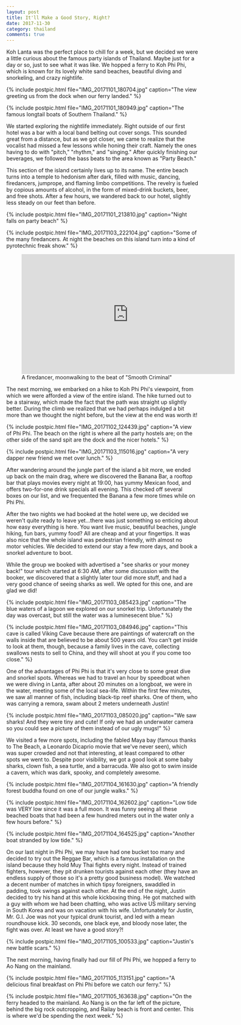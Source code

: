 ```yaml
---
layout: post
title: It'll Make a Good Story, Right?
date: 2017-11-30
category: thailand
comments: true
---
```


Koh Lanta was the perfect place to chill for a week, but we decided we were a little curious about the famous party islands of Thailand.  Maybe just for a day or so, just to see what it was like.  We hopped a ferry to Koh Phi Phi, which is known for its lovely white sand beaches, beautiful diving and snorkeling, and crazy nightlife.

{% include postpic.html file="IMG_20171101_180704.jpg" caption="The view greeting us from the dock when our ferry landed." %}

{% include postpic.html file="IMG_20171101_180949.jpg" caption="The famous longtail boats of Southern Thailand." %}

We started exploring the nightlife immediately. Right outside of our first hotel was a bar with a local band belting out cover songs. This sounded great from a distance, but as we got closer, we came to realize that the vocalist had missed a few lessons while honing their craft.  Namely the ones having to do with "pitch," "rhythm," and "singing." After quickly finishing our beverages, we followed the bass beats to the area known as "Party Beach."

This section of the island certainly lives up to its name. The entire beach turns into a temple to hedonism after dark, filled with music, dancing, firedancers, jumprope, and flaming limbo competitions. The revelry is fueled by copious amounts of alcohol, in the form of mixed-drink buckets, beer, and free shots. After a few hours, we wandered back to our hotel, slightly less steady on our feet than before.

{% include postpic.html file="IMG_20171101_213810.jpg" caption="Night falls on party beach" %}

{% include postpic.html file="IMG_20171103_222104.jpg" caption="Some of the many firedancers.  At night the beaches on this island turn into a kind of pyrotechnic freak show." %}

<figure><iframe width="560" height="315" src="https://www.youtube.com/embed/vTNsKxZjCuQ" frameborder="0" gesture="media" allow="encrypted-media" allowfullscreen></iframe><figcaption>A firedancer, moonwalking to the beat of "Smooth Criminal"</figcaption></figure>

The next morning, we embarked on a hike to Koh Phi Phi's viewpoint, from which we were afforded a view of the entire island. The hike turned out to be a stairway, which made the fact that the path was straight up slightly better. During the climb we realized that we had perhaps indulged a bit more than we thought the night before, but the view at the end was worth it!

{% include postpic.html file="IMG_20171102_124439.jpg" caption="A view of Phi Phi.  The beach on the right is where all the party hostels are; on the other side of the sand spit are the dock and the nicer hotels." %}

{% include postpic.html file="IMG_20171103_115016.jpg" caption="A very dapper new friend we met over lunch." %}

After wandering around the jungle part of the island a bit more, we ended up back on the main drag, where we discovered the Banana Bar, a rooftop bar that plays movies every night at 19:00, has yummy Mexican food, and offers two-for-one drink specials all evening. This checked off several boxes on our list, and we frequented the Banana a few more times while on Phi Phi.

After the two nights we had booked at the hotel were up, we decided we weren't quite ready to leave yet...there was just something so enticing about how easy everything is here.  You want live music, beautiful beaches, jungle hiking, fun bars, yummy food?  All are cheap and at your fingertips.  It was also nice that the whole island was pedestrian friendly, with almost no motor vehicles. We decided to extend our stay a few more days, and book a snorkel adventure to boot.
 
While the group we booked with advertised a "see sharks or your money back!" tour which started at 6:30 AM, after some discussion with the booker, we discovered that a slightly later tour did more stuff, and had a very good chance of seeing sharks as well. We opted for this one, and are glad we did!

{% include postpic.html file="IMG_20171103_085423.jpg" caption="The blue waters of a lagoon we explored on our snorkel trip.  Unfortunately the day was overcast, but still the water was a luminesecent blue." %}

{% include postpic.html file="IMG_20171103_084946.jpg" caption="This cave is called Viking Cave because there are paintings of watercraft on the walls inside that are believed to be about 500 years old.  You can't get inside to look at them, though, because a family lives in the cave, collecting swallows nests to sell to China, and they will shoot at you if you come too close." %}

One of the advantages of Phi Phi is that it's very close to some great dive and snorkel spots. Whereas we had to travel an hour by speedboat when we were diving in Lanta, after about 20 minutes on a longboat, we were in the water, meeting some of the local sea-life. Within the first few minutes, we saw all manner of fish, including black-tip reef sharks. One of them, who was carrying a remora, swam about 2 meters underneath Justin!

{% include postpic.html file="IMG_20171103_085020.jpg" caption="We saw sharks!  And they were tiny and cute!  If only we had an underwater camera so you could see a picture of them instead of our ugly mugs!" %}

We visited a few more spots, including the fabled Maya bay (famous thanks to The Beach, a Leonardo Dicaprio movie that we've never seen), which was super crowded and not that interesting, at least compared to other spots we went to. Despite poor visibility, we got a good look at some baby sharks, clown fish, a sea turtle, and a barracuda. We also got to swim inside a cavern, which was dark, spooky, and completely awesome.

{% include postpic.html file="IMG_20171104_161630.jpg" caption="A friendly forest buddha found on one of our jungle walks." %}

{% include postpic.html file="IMG_20171104_162602.jpg" caption="Low tide was VERY low since it was a full moon.  It was funny seeing all these beached boats that had been a few hundred meters out in the water only a few hours before." %}

{% include postpic.html file="IMG_20171104_164525.jpg" caption="Another boat stranded by low tide." %}

On our last night in Phi Phi, we may have had one bucket too many and decided to try out the Reggae Bar, which is a famous installation on the island because they hold Muy Thai fights every night.  Instead of trained fighters, however, they pit drunken tourists against each other (they have an endless supply of those so it's a pretty good business model).  We watched a decent number of matches in which tipsy foreigners, swaddled in padding, took swings against each other.  At the end of the night, Justin decided to try his hand at this whole kickboxing thing.  He got matched with a guy with whom we had been chatting, who was active US military serving in South Korea and was on vacation with his wife.  Unfortunately for Justin, Mr. G.I. Joe was not your typical drunk tourist, and led with a mean roundhouse kick.  30 seconds, one black eye, and bloody nose later, the fight was over.  At least we have a good story?!

{% include postpic.html file="IMG_20171105_100533.jpg" caption="Justin's new battle scars." %}

The next morning, having finally had our fill of Phi Phi, we hopped a ferry to Ao Nang on the mainland.

{% include postpic.html file="IMG_20171105_113151.jpg" caption="A delicious final breakfast on Phi Phi before we catch our ferry." %}

{% include postpic.html file="IMG_20171105_163638.jpg" caption="On the ferry headed to the mainland.  Ao Nang is on the far left of the picture, behind the big rock outcropping, and Railay beach is front and center.  This is where we'd be spending the next week." %}


